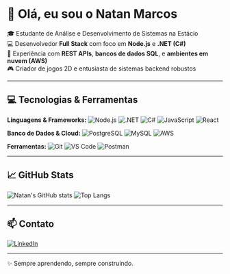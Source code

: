 # 👋 Olá, eu sou o Natan Marcos

🎓 Estudante de Análise e Desenvolvimento de Sistemas na Estácio  
💻 Desenvolvedor **Full Stack** com foco em **Node.js** e **.NET (C#)**  
🔁 Experiência com **REST APIs**, **bancos de dados SQL**, e **ambientes em nuvem (AWS)**  
🎮 Criador de jogos 2D e entusiasta de sistemas backend robustos

---

## 💻 Tecnologias & Ferramentas

**Linguagens & Frameworks:**
![Node.js](https://img.shields.io/badge/Node.js-339933?style=flat&logo=node.js&logoColor=white)
![.NET](https://img.shields.io/badge/.NET-512BD4?style=flat&logo=dotnet&logoColor=white)
![C#](https://img.shields.io/badge/C%23-239120?style=flat&logo=c-sharp&logoColor=white)
![JavaScript](https://img.shields.io/badge/JavaScript-F7DF1E?style=flat&logo=javascript&logoColor=black)
![React](https://img.shields.io/badge/React-20232A?style=flat&logo=react&logoColor=61DAFB)

**Banco de Dados & Cloud:**
![PostgreSQL](https://img.shields.io/badge/PostgreSQL-316192?style=flat&logo=postgresql&logoColor=white)
![MySQL](https://img.shields.io/badge/MySQL-4479A1?style=flat&logo=mysql&logoColor=white)
![AWS](https://img.shields.io/badge/AWS-232F3E?style=flat&logo=amazon-aws&logoColor=white)

**Ferramentas:**
![Git](https://img.shields.io/badge/GIT-E44C30?style=flat&logo=git&logoColor=white)
![VS Code](https://img.shields.io/badge/VS%20Code-007ACC?style=flat&logo=visual-studio-code&logoColor=white)
![Postman](https://img.shields.io/badge/Postman-FF6C37?style=flat&logo=postman&logoColor=white)

---

## 📈 GitHub Stats

![Natan's GitHub stats](https://github-readme-stats.vercel.app/api?username=natan-marcos&show_icons=true&theme=radical)
![Top Langs](https://github-readme-stats.vercel.app/api/top-langs/?username=natan-marcos&layout=compact&theme=radical)

---

## 📫 Contato

[![LinkedIn](https://img.shields.io/badge/-LinkedIn-blue?style=flat&logo=linkedin&logoColor=white)](https://www.linkedin.com/in/natan-marcos/)

---

✨ Sempre aprendendo, sempre construindo.
